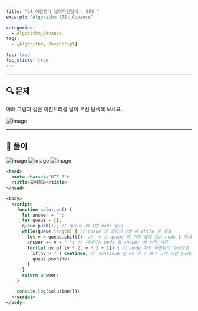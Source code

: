 ```yaml
---
title: "64.이진트리 넓이우선탐색 - BFS "
excerpt: "Algorithm (JS)_Advance"

categories:
  - Algorithm_Advance
tags:
  - [Algorithm, JavaScript]

toc: true
toc_sticky: true
---
```


---



##  🔍 문제 

아래 그림과 같은 이진트리를 넓이 우선 탐색해 보세요.

![image](https://user-images.githubusercontent.com/28912774/124864876-a220b980-dff4-11eb-82ea-2f652c535840.png)




----

##  📌 풀이

![image](https://user-images.githubusercontent.com/28912774/124868929-7c4ae300-dffb-11eb-9ff8-46dcca992f0b.png)
![image](https://user-images.githubusercontent.com/28912774/124868938-7ead3d00-dffb-11eb-9e2e-ba4d47eacf71.png)
![image](https://user-images.githubusercontent.com/28912774/124868949-810f9700-dffb-11eb-90e8-427ba99c968b.png)


```html
<head>
  <meta charset="UTF-8">
  <title>출력결과</title>
</head>

<body>
  <script>
    function solution() {
      let answer = "";
      let queue = [];
      queue.push(1); // queue 에 1번 node 넣기
      while(queue.length) { // queue 의 길이가 0일 때 while 문 종료
        let v = queue.shift(); //  v 는 queue 의 가장 앞에 있는 node 1 꺼내는것 
        answer += v + " "; // 꺼내지는 node 를 answer 에 누적 시킴
        for(let nv of [v * 2, v * 2 + 1]) { // node 에서 이진트리 검색으로 시작
          if(nv > 7 ) continue; // continue 는 nv 가 7 보다 크게 되면 push 안하고 for loop 돈다는 것임
          queue.push(nv)
        } 
      }
      return answer;
    }

    console.log(solution());
  </script>
</body>

```
